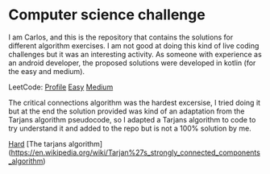 # Computer science challenge
I am Carlos, and this is the repository that contains the solutions for different algorithm exercises.
I am not good at doing this kind of live coding challenges but it was an interesting activity.
As someone with experience as an android developer, the proposed solutions were developed in kotlin (for the easy and medium).

LeetCode:
[Profile](https://leetcode.com/carlosescobartriana/)
[Easy](https://leetcode.com/submissions/detail/1173549575/)
[Medium](https://leetcode.com/submissions/detail/1177278915/)


The critical connections algorithm was the hardest excersise, I tried doing it but at the end the solution provided was kind of an adaptation from the Tarjans algorithm pseudocode, so I adapted a Tarjans algorithm to code to try understand it and added to the repo but is not a 100% solution by me.

[Hard](https://leetcode.com/carlosescobartriana/)
[The tarjans algorithm] (https://en.wikipedia.org/wiki/Tarjan%27s_strongly_connected_components_algorithm)

